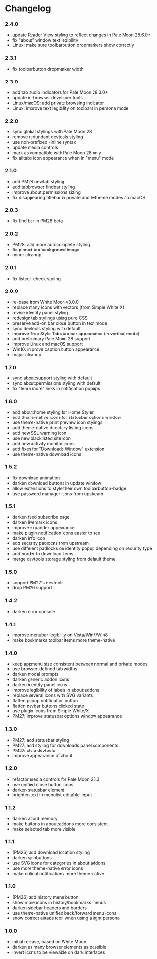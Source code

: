 # Changelog

### 2.4.0
- update Reader View styling to reflect changes in Pale Moon 28.6.0+
- fix "about" window text legibility
- Linux: make sure toolbarbutton dropmarkers show correctly

### 2.3.1
- fix toolbarbutton dropmarker width

### 2.3.0
- add tab audio indicators for Pale Moon 28.3.0+
- update in-browser developer tools
- Linux/macOS: add private browsing indicator
- Linux: improve text legibility on toolbars in persona mode

### 2.2.0
- sync global stylings with Pale Moon 28
- remove redundant devtools styling
- use non-prefixed -inline syntax
- update media controls
- mark as compatible with Pale Moon 28 only
- fix alltabs icon appearance when in "menu" mode

### 2.1.0
- add PM28 newtab styling
- add tabbrowser findbar styling
- improve about:permissions sizing
- fix disappearing titlebar in private and lwtheme modes on macOS

### 2.0.3
- fix find bar in PM28 beta

### 2.0.2
- PM28: add more autocomplete styling
- fix pinned tab background image
- minor cleanup

### 2.0.1
- fix listcell-check styling

### 2.0.0
- re-base from White Moon v3.0.0
- replace many icons with vectors (from Simple White X)
- revise identity panel styling
- redesign tab stylings using pure CSS
- preserve add-on bar close button in text mode
- sync devtools styling with default
- improve Tree Style Tabs tab bar appearance (in vertical mode)
- add preliminary Pale Moon 28 support
- improve Linux and macOS support
- Win10: improve caption button appearance
- major cleanup

### 1.7.0
- sync about:support styling with default
- sync about:permissions styling with default
- fix "learn more" links in notification popups

### 1.6.0
- add about:home styling for Home Styler
- add theme-native icons for statusbar options window
- use theme-native print preview icon stylings
- add theme-native directory listing icons
- add new SSL warning icon
- use new blacklisted site icon
- add new activity monitor icons
- add fixes for "Downloads Window" extension
- use theme-native download icons

### 1.5.2
- fix download animation
- darken download buttons in update window
- allow extensions to style their own toolbarbutton-badge
- use password manager icons from upstream

### 1.5.1
- darken feed subscribe page
- darken livemark icons
- improve expander appearance
- make plugin notification icons easier to see
- darken info icon
- add security padlocks from upstream
- use different padlocks on identity popup depending on security type
- add border to download items
- merge devtools storage styling from default theme

### 1.5.0
- support PM27's devtools
- drop PM26 support

### 1.4.2
- darken error console

### 1.4.1
- improve menubar legibility on Vista/Win7/Win8
- make bookmarks toolbar items more theme-native

### 1.4.0
- keep appmenu size consistent between normal and private modes
- use browser-defined tab widths
- darken modal prompts
- darken generic addon icons
- darken identity panel icons
- improve legibility of labels in about:addons
- replace several icons with SVG variants
- flatten popup notification button
- flatten navbar buttons clicked state
- use plugin icons from Simple White/X
- PM27: improve statusbar options window appearance

### 1.3.0
- PM27: add statusbar styling
- PM27: add styling for downloads panel components
- PM27: style devtools
- improve appearance of about:

### 1.2.0
- refactor media controls for Pale Moon 26.3
- use unified close button icons
- darken statusbar element
- brighten text in menulist-editable-input

### 1.1.2
- darken about:memory
- make buttons in about:addons more consistent
- make selected tab more visible

### 1.1.1
- (PM26) add download location styling
- darken spinbuttons
- use SVG icons for categories in about:addons
- use more theme-native error icons
- make critical notifications more theme-native

### 1.1.0
- (PM26) add history menu button
- show more icons in history/bookmarks menus
- darken sidebar headers and borders
- use theme-native unified back/forward menu icons
- show correct alltabs icon when using a light persona

### 1.0.0
- initial release, based on White Moon
- darken as many browser elements as possible
- invert icons to be viewable on dark interfaces